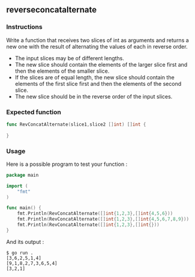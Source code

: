 ## reverseconcatalternate

### Instructions

Write a function that receives two slices of int as arguments and returns a new one with the result of alternating the values of each in reverse order.
- The input slices may be of different lengths.
- The new slice should contain the elements of the larger slice first and then the elements of the smaller slice.
- If the slices are of equal length, the new slice should contain the elements of the first slice first and then the elements of the second slice.
- The new slice should be in the reverse order of the input slices.

### Expected function

```go
func RevConcatAlternate(slice1,slice2 []int) []int {
    
}
```

### Usage

Here is a possible program to test your function :

```go
package main

import (
	"fmt"
)

func main() {
	fmt.Println(RevConcatAlternate([]int{1,2,3},[]int{4,5,6}))
	fmt.Println(RevConcatAlternate([]int{1,2,3},[]int{4,5,6,7,8,9}))
	fmt.Println(RevConcatAlternate([]int{1,2,3},[]int{}))
}
```

And its output :

```console
$ go run .
[3,6,2,5,1,4]
[9,1,8,2,7,3,6,5,4]
[3,2,1]
```
